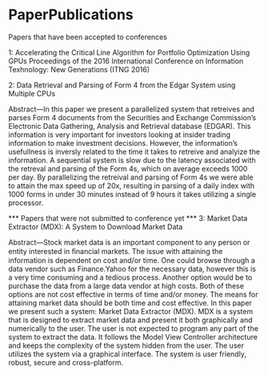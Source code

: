 # PaperPublications
Papers that have been accepted to conferences

1: Accelerating the Critical Line Algorithm for Portfolio Optimization Using GPUs
Proceedings of the 2016 International Conference on Information Texhnology: New Generations (ITNG 2016)

2: Data Retrieval and Parsing of Form 4 from the Edgar System using Multiple CPUs

Abstract—In this paper we present a parallelized system that retreives and parses Form 4 documents from the Securities and Exchange Commission’s Electronic Data Gathering, Analysis and Retrieval database (EDGAR). This information is very important for investors looking at insider trading information to make investment decisions. However, the information’s usefullness is inversly related to the time it takes to retreive and analyize the information. A sequential system is slow due to the latency associated with the retreval and parsing of the Form 4s, which on average exceeds 1000 per day. By parallelizing the retreival and parsing of Form 4s we were able to attain the max speed up of 20x, resulting in parsing of a daily index with 1000 forms in under 30 minutes instead of 9 hours it takes utilizing a single processor. 

*** Papers that were not submitted to conference yet ***
3: Market Data Extractor (MDX): A System to Download Market Data

Abstract—Stock market data is an important component to any person or entity interested in ﬁnancial markets. The issue with attaining the information is dependent on cost and/or time. One could browse through a data vendor such as Finance.Yahoo for the necessary data, however this is a very time consuming and a tedious process. Another option would be to purchase the data from a large data vendor at high costs. Both of these options are not cost effective in terms of time and/or money. The means for attaining market data should be both time and cost effective. In this paper we present such a system: Market Data Extractor (MDX). MDX is a system that is designed to extract market data and present it both graphically and numerically to the user. The user is not expected to program any part of the system to extract the data. It follows the Model View Controller architecture and keeps the complexity of the system hidden from the user. The user utilizes the system via a graphical interface. The system is user friendly, robust, secure and cross-platform.

